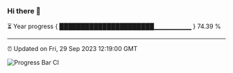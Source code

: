 ### Hi there 👋

⏳ Year progress { ██████████████████████▁▁▁▁▁▁▁▁ } 74.39 %

---

⏰ Updated on Fri, 29 Sep 2023 12:19:00 GMT

![Progress Bar CI](https://github.com/liununu/liununu/workflows/Progress%20Bar%20CI/badge.svg)
